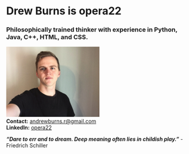 # Drew Burns is opera22
### Philosophically trained thinker with experience in Python, Java, C++, HTML, and CSS.

![portrait picture](githubpfp1.png)  
**Contact:** andrewburns.r@gmail.com  
**LinkedIn:** [opera22](http://www.linkedin.com/in/opera22)  

***“Dare to err and to dream. Deep meaning often lies in childish play.”*** -Friedrich Schiller


<!--
**opera22/opera22** is a ✨ _special_ ✨ repository because its `README.md` (this file) appears on your GitHub profile.

Here are some ideas to get you started:

- 🔭 I’m currently working on ...
- 🌱 I’m currently learning ...
- 👯 I’m looking to collaborate on ...
- 🤔 I’m looking for help with ...
- 💬 Ask me about ...
- 📫 How to reach me: ...
- 😄 Pronouns: ...
- ⚡ Fun fact: ...
-->
